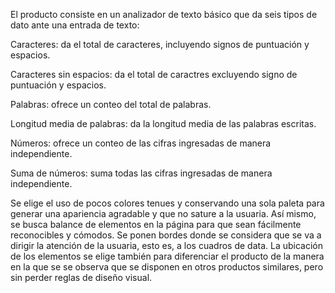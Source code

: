 El producto consiste en un analizador de texto básico que da seis tipos de dato ante una entrada de texto:

Caracteres: da el total de caracteres, incluyendo signos de puntuación y espacios.

Caracteres sin espacios: da el total de caractres excluyendo signo de puntuación y espacios.

Palabras: ofrece un conteo del total de palabras.

Longitud media de palabras: da la longitud media de las palabras escritas.

Números: ofrece un conteo de las cifras ingresadas de manera independiente.

Suma de números: suma todas las cifras ingresadas de manera independiente.

Se elige el uso de pocos colores tenues y conservando una sola paleta para generar una apariencia agradable y que no sature a la usuaria. Así mismo, se busca balance de elementos en la página para que sean fácilmente reconocibles y cómodos. Se ponen bordes donde se considera que se va a dirigir la atención de la usuaria, esto es, a los cuadros de data. La ubicación de los elementos se elige también para diferenciar el producto de la manera en la que se se observa que se disponen en otros productos similares, pero sin perder reglas de diseño visual.
